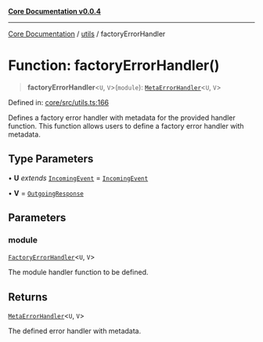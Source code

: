 [**Core Documentation v0.0.4**](../../README.md)

***

[Core Documentation](../../modules.md) / [utils](../README.md) / factoryErrorHandler

# Function: factoryErrorHandler()

> **factoryErrorHandler**\<`U`, `V`\>(`module`): [`MetaErrorHandler`](../../declarations/interfaces/MetaErrorHandler.md)\<`U`, `V`\>

Defined in: [core/src/utils.ts:166](https://github.com/stonemjs/core/blob/93efe04ef1a71ad6f49c3b315da54d45ace50f23/src/utils.ts#L166)

Defines a factory error handler with metadata for the provided handler function.
This function allows users to define a factory error handler with metadata.

## Type Parameters

• **U** *extends* [`IncomingEvent`](../../events/IncomingEvent/classes/IncomingEvent.md) = [`IncomingEvent`](../../events/IncomingEvent/classes/IncomingEvent.md)

• **V** = [`OutgoingResponse`](../../events/OutgoingResponse/classes/OutgoingResponse.md)

## Parameters

### module

[`FactoryErrorHandler`](../../declarations/type-aliases/FactoryErrorHandler.md)\<`U`, `V`\>

The module handler function to be defined.

## Returns

[`MetaErrorHandler`](../../declarations/interfaces/MetaErrorHandler.md)\<`U`, `V`\>

The defined error handler with metadata.
